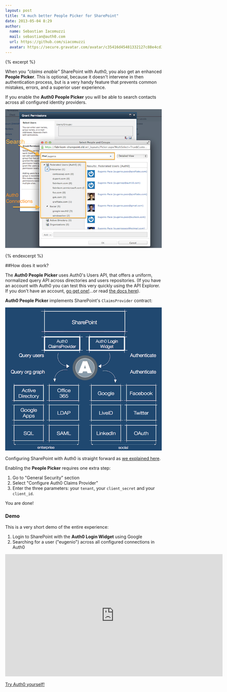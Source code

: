 ```yaml
---
layout: post
title: "A much better People Picker for SharePoint"
date: 2013-05-04 8:29
author: 
  name: Sebastian Iacomuzzi
  mail: sebastian@auth0.com
  url: https://github.com/siacomuzzi
  avatar: https://secure.gravatar.com/avatar/c35416d45481332127c88e4cd355555f?s=400&d=https://a248.e.akamai.net/assets.github.com%2Fimages%2Fgravatars%2Fgravatar-user-420.png
---
```


{% excerpt %}

When you _"claims enable"_ SharePoint with Auth0, you also get an enhanced __People Picker__. This is optional, because it doesn't intervene in then authentication process, but is a very handy feature that prevents common mistakes, errors, and a superior user experience.

If you enable the __Auth0 People Picker__ you will be able to search contacts across all configured identity providers. 

![](/img/sp-people-picker.png)

{% endexcerpt %}

##How does it work?

The __Auth0 People Picker__ uses Auth0's Users API, that offers a uniform, normalized query API across directories and users repositories. (If you have an account with Auth0 you can test this very quickly using the API Explorer. If you don't have an account, [go get one!](http://www.auth0.com)...or read [the docs here](https://docs.auth0.com/api-reference)).

__Auth0 People Picker__ implements SharePoint's `ClaimsProvider` contract:

![](/img/sp-auth0-architecture.png)

Configuring SharePoint with Auth0 is straight forward as [we explained here](http://blog.auth0.com/2013/03/27/Automating-SharePoint-Federation-Setup-With-Auth0/). 

Enabling the __People Picker__ requires one extra step: 

1. Go to "General Security" section
2. Select "Configure Auth0 Claims Provider"
3. Enter the three parameters: your `tenant`, your `client_secret` and your `client_id`.

You are done! 

### Demo

This is a very short demo of the entire experience:

1. Login to SharePoint with the __Auth0 Login Widget__ using Google
2. Searching for a user ("eugenio") across all configured connections in Auth0

<iframe width="700" height="394" src="http://www.youtube.com/embed/NP-7wei3e8Q?rel=0" frameborder="0" allowfullscreen></iframe>
 
[Try Auth0 yourself!](http://www.auth0.com)
